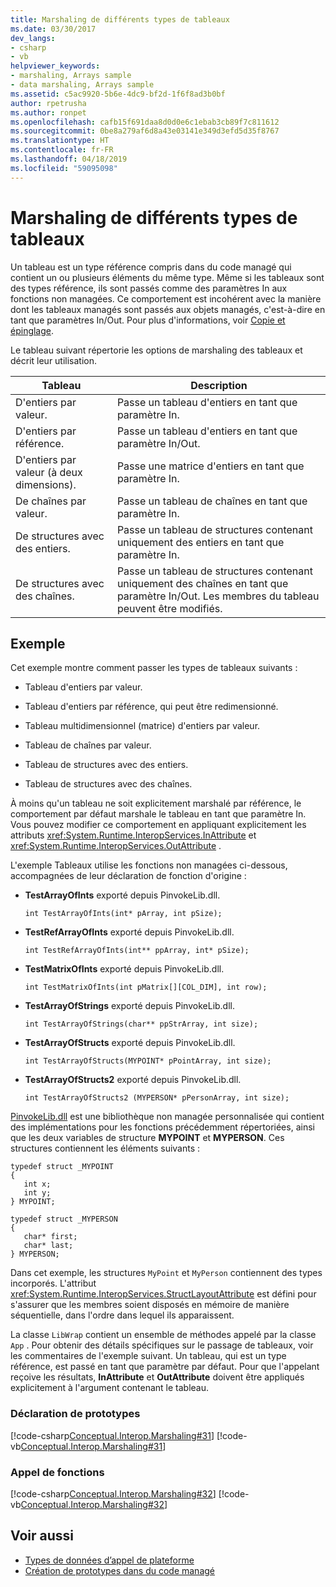 ```yaml
---
title: Marshaling de différents types de tableaux
ms.date: 03/30/2017
dev_langs:
- csharp
- vb
helpviewer_keywords:
- marshaling, Arrays sample
- data marshaling, Arrays sample
ms.assetid: c5ac9920-5b6e-4dc9-bf2d-1f6f8ad3b0bf
author: rpetrusha
ms.author: ronpet
ms.openlocfilehash: cafb15f691daa8d0d0e6c1ebab3cb89f7c811612
ms.sourcegitcommit: 0be8a279af6d8a43e03141e349d3efd5d35f8767
ms.translationtype: HT
ms.contentlocale: fr-FR
ms.lasthandoff: 04/18/2019
ms.locfileid: "59095098"
---
```

# <a name="marshaling-different-types-of-arrays"></a>Marshaling de différents types de tableaux
Un tableau est un type référence compris dans du code managé qui contient un ou plusieurs éléments du même type. Même si les tableaux sont des types référence, ils sont passés comme des paramètres In aux fonctions non managées. Ce comportement est incohérent avec la manière dont les tableaux managés sont passés aux objets managés, c'est-à-dire en tant que paramètres In/Out. Pour plus d'informations, voir [Copie et épinglage](copying-and-pinning.md).  
  
 Le tableau suivant répertorie les options de marshaling des tableaux et décrit leur utilisation.  
  
|Tableau|Description|  
|-----------|-----------------|  
|D'entiers par valeur.|Passe un tableau d'entiers en tant que paramètre In.|  
|D'entiers par référence.|Passe un tableau d'entiers en tant que paramètre In/Out.|  
|D'entiers par valeur (à deux dimensions).|Passe une matrice d'entiers en tant que paramètre In.|  
|De chaînes par valeur.|Passe un tableau de chaînes en tant que paramètre In.|  
|De structures avec des entiers.|Passe un tableau de structures contenant uniquement des entiers en tant que paramètre In.|  
|De structures avec des chaînes.|Passe un tableau de structures contenant uniquement des chaînes en tant que paramètre In/Out. Les membres du tableau peuvent être modifiés.|  
  
## <a name="example"></a>Exemple  
 Cet exemple montre comment passer les types de tableaux suivants :  
  
-   Tableau d'entiers par valeur.  
  
-   Tableau d'entiers par référence, qui peut être redimensionné.  
  
-   Tableau multidimensionnel (matrice) d'entiers par valeur.  
  
-   Tableau de chaînes par valeur.  
  
-   Tableau de structures avec des entiers.  
  
-   Tableau de structures avec des chaînes.  
  
 À moins qu'un tableau ne soit explicitement marshalé par référence, le comportement par défaut marshale le tableau en tant que paramètre In. Vous pouvez modifier ce comportement en appliquant explicitement les attributs <xref:System.Runtime.InteropServices.InAttribute> et <xref:System.Runtime.InteropServices.OutAttribute> .  
  
 L'exemple Tableaux utilise les fonctions non managées ci-dessous, accompagnées de leur déclaration de fonction d'origine :  
  
-   **TestArrayOfInts** exporté depuis PinvokeLib.dll.  
  
    ```  
    int TestArrayOfInts(int* pArray, int pSize);  
    ```  
  
-   **TestRefArrayOfInts** exporté depuis PinvokeLib.dll.  
  
    ```  
    int TestRefArrayOfInts(int** ppArray, int* pSize);  
    ```  
  
-   **TestMatrixOfInts** exporté depuis PinvokeLib.dll.  
  
    ```  
    int TestMatrixOfInts(int pMatrix[][COL_DIM], int row);  
    ```  
  
-   **TestArrayOfStrings** exporté depuis PinvokeLib.dll.  
  
    ```  
    int TestArrayOfStrings(char** ppStrArray, int size);  
    ```  
  
-   **TestArrayOfStructs** exporté depuis PinvokeLib.dll.  
  
    ```  
    int TestArrayOfStructs(MYPOINT* pPointArray, int size);  
    ```  
  
-   **TestArrayOfStructs2** exporté depuis PinvokeLib.dll.  
  
    ```  
    int TestArrayOfStructs2 (MYPERSON* pPersonArray, int size);  
    ```  
  
 [PinvokeLib.dll](marshaling-data-with-platform-invoke.md#pinvokelibdll) est une bibliothèque non managée personnalisée qui contient des implémentations pour les fonctions précédemment répertoriées, ainsi que les deux variables de structure **MYPOINT** et **MYPERSON**. Ces structures contiennent les éléments suivants :  
  
```  
typedef struct _MYPOINT  
{  
   int x;   
   int y;   
} MYPOINT;  
  
typedef struct _MYPERSON  
{  
   char* first;   
   char* last;   
} MYPERSON;  
```  
  
 Dans cet exemple, les structures `MyPoint` et `MyPerson` contiennent des types incorporés. L'attribut <xref:System.Runtime.InteropServices.StructLayoutAttribute> est défini pour s'assurer que les membres soient disposés en mémoire de manière séquentielle, dans l'ordre dans lequel ils apparaissent.  
  
 La classe `LibWrap` contient un ensemble de méthodes appelé par la classe `App` . Pour obtenir des détails spécifiques sur le passage de tableaux, voir les commentaires de l'exemple suivant. Un tableau, qui est un type référence, est passé en tant que paramètre par défaut. Pour que l'appelant reçoive les résultats, **InAttribute** et **OutAttribute** doivent être appliqués explicitement à l'argument contenant le tableau.  
  
### <a name="declaring-prototypes"></a>Déclaration de prototypes  
 [!code-csharp[Conceptual.Interop.Marshaling#31](../../../samples/snippets/csharp/VS_Snippets_CLR/conceptual.interop.marshaling/cs/arrays.cs#31)]
 [!code-vb[Conceptual.Interop.Marshaling#31](../../../samples/snippets/visualbasic/VS_Snippets_CLR/conceptual.interop.marshaling/vb/arrays.vb#31)]  
  
### <a name="calling-functions"></a>Appel de fonctions  
 [!code-csharp[Conceptual.Interop.Marshaling#32](../../../samples/snippets/csharp/VS_Snippets_CLR/conceptual.interop.marshaling/cs/arrays.cs#32)]
 [!code-vb[Conceptual.Interop.Marshaling#32](../../../samples/snippets/visualbasic/VS_Snippets_CLR/conceptual.interop.marshaling/vb/arrays.vb#32)]  
  
## <a name="see-also"></a>Voir aussi

- [Types de données d’appel de plateforme](marshaling-data-with-platform-invoke.md#platform-invoke-data-types)
- [Création de prototypes dans du code managé](creating-prototypes-in-managed-code.md)
